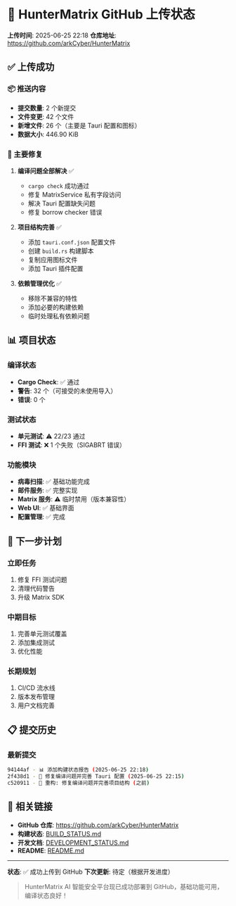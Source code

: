# 🚀 HunterMatrix GitHub 上传状态

**上传时间**: 2025-06-25 22:18
**仓库地址**: https://github.com/arkCyber/HunterMatrix

## ✅ 上传成功

### 📦 推送内容
- **提交数量**: 2 个新提交
- **文件变更**: 42 个文件
- **新增文件**: 26 个（主要是 Tauri 配置和图标）
- **数据大小**: 446.90 KiB

### 🔧 主要修复
1. **编译问题全部解决** ✅
   - `cargo check` 成功通过
   - 修复 MatrixService 私有字段访问
   - 解决 Tauri 配置缺失问题
   - 修复 borrow checker 错误

2. **项目结构完善** ✅
   - 添加 `tauri.conf.json` 配置文件
   - 创建 `build.rs` 构建脚本
   - 复制应用图标文件
   - 添加 Tauri 插件配置

3. **依赖管理优化** ✅
   - 移除不兼容的特性
   - 添加必要的构建依赖
   - 临时处理私有依赖问题

## 📊 项目状态

### 编译状态
- **Cargo Check**: ✅ 通过
- **警告**: 32 个（可接受的未使用导入）
- **错误**: 0 个

### 测试状态
- **单元测试**: ⚠️ 22/23 通过
- **FFI 测试**: ❌ 1 个失败（SIGABRT 错误）

### 功能模块
- **病毒扫描**: ✅ 基础功能完成
- **邮件服务**: ✅ 完整实现
- **Matrix 服务**: ⚠️ 临时禁用（版本兼容性）
- **Web UI**: ✅ 基础界面
- **配置管理**: ✅ 完成

## 🎯 下一步计划

### 立即任务
1. 修复 FFI 测试问题
2. 清理代码警告
3. 升级 Matrix SDK

### 中期目标
1. 完善单元测试覆盖
2. 添加集成测试
3. 优化性能

### 长期规划
1. CI/CD 流水线
2. 版本发布管理
3. 用户文档完善

## 📋 提交历史

### 最新提交
```bash
94144af - 📊 添加构建状态报告 (2025-06-25 22:18)
2f438d1 - 🔧 修复编译问题并完善 Tauri 配置 (2025-06-25 22:15)
c520911 - 🔧 重构: 修复编译问题并完善项目结构 (之前)
```

## 🔗 相关链接

- **GitHub 仓库**: https://github.com/arkCyber/HunterMatrix
- **构建状态**: [BUILD_STATUS.md](./BUILD_STATUS.md)
- **开发文档**: [DEVELOPMENT_STATUS.md](./DEVELOPMENT_STATUS.md)
- **README**: [README.md](./README.md)

---

**状态**: ✅ 成功上传到 GitHub
**下次更新**: 待定（根据开发进度）

> HunterMatrix AI 智能安全平台现已成功部署到 GitHub，基础功能可用，编译状态良好！ 